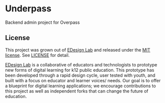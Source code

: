 Underpass
=========

Backend admin project for Overpass

## License

This project was grown out of [EDesign Lab](http://edesignlabs.org) and released under the [MIT license](http://opensource.org/licenses/MIT). See [LICENSE](https://github.com/EDesignLabs/Underpass/tree/master/LICENSE) for detail.

[EDesign Lab](http://edesignlabs.org) is a collaborative of educators and technologists to prototype new forms of digital learning for k12 public education.  This prototype has been developed through a rapid design cycle, user tested with youth, and built with a focus on educator and learner voices/ needs.  Our goal is to offer a blueprint for digital learning applications; we encourage contributions to this project as well as independent forks that can change the future of education.
